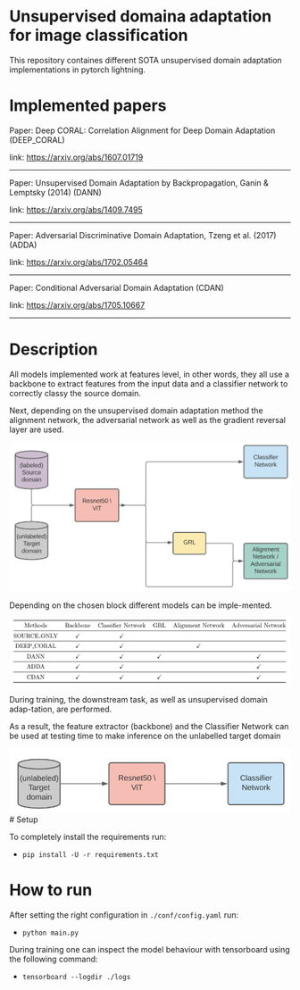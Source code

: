# Unsupervised domaina adaptation for image classification #

This repository containes different SOTA unsupervised domain adaptation implementations in pytorch lightning.

# Implemented papers

Paper: Deep CORAL: Correlation Alignment for Deep Domain Adaptation (DEEP_CORAL) 

link: https://arxiv.org/abs/1607.01719

-------------

Paper: Unsupervised Domain Adaptation by Backpropagation, Ganin & Lemptsky (2014) (DANN)

link: https://arxiv.org/abs/1409.7495

-------------

Paper: Adversarial Discriminative Domain Adaptation, Tzeng et al. (2017) (ADDA)

link: https://arxiv.org/abs/1702.05464

-------------

Paper: Conditional Adversarial Domain Adaptation (CDAN)

link: https://arxiv.org/abs/1705.10667

-------------

# Description
All models implemented work at features level, in other words, they all use a backbone to extract features from the input data and a classifier network to correctly classy the source domain. 

Next, depending on the unsupervised domain adaptation method the alignment network, the adversarial network as well as the gradient reversal layer are used.

<img src="img/models/train.png" alt="drawing" width="700"/>

Depending  on  the  chosen  block  different  models  can  be  imple-mented.

<img src="img/models/congif.png" alt="drawing" width="700"/>

During training, the downstream task, as well as unsupervised domain adap-tation, are performed. 

As a result, the feature extractor (backbone) and the Classifier Network can be used at testing time to make inference on the unlabelled target domain 

<img src="img/models/test.png" alt="drawing" width="700"/>
# Setup

To completely install the requirements run:

* `pip install -U -r requirements.txt`

# How to run
After setting the right configuration in ```./conf/config.yaml``` run:

* `python main.py`

During training one can inspect the model behaviour with tensorboard using the following command:

* `tensorboard --logdir ./logs`
